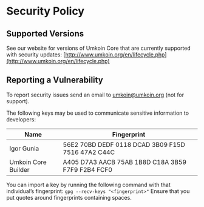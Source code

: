 # Security Policy

## Supported Versions

See our website for versions of Umkoin Core that are currently supported with
security updates: [http://www.umkoin.org/en/lifecycle.php](http://www.umkoin.org/en/lifecycle.php)

## Reporting a Vulnerability

To report security issues send an email to umkoin@umkoin.org (not for support).

The following keys may be used to communicate sensitive information to developers:

| Name | Fingerprint |
|------|-------------|
| Igor Gunia | 56E2 70BD DEDF 0118 DCAD 3B09 F15D 7516 47A2 C44C |
| Umkoin Core Builder | A405 D7A3 AACB 75AB 1B8D C18A 3B59 F7F9 F2B4 FCF0 |


You can import a key by running the following command with that individual’s fingerprint: `gpg --recv-keys "<fingerprint>"` Ensure that you put quotes around fingerprints containing spaces.
